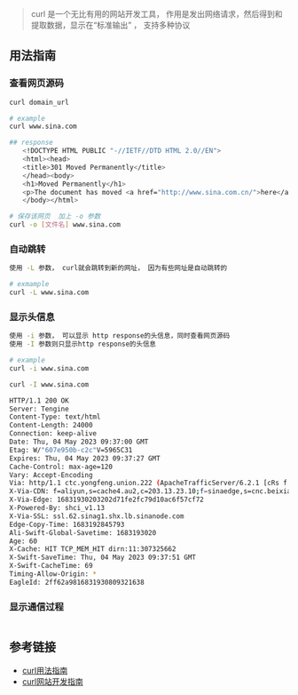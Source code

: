 > curl 是一个无比有用的网站开发工具， 作用是发出网络请求，然后得到和提取数据，显示在“标准输出” ， 支持多种协议


## 用法指南


### 查看网页源码

```bash
curl domain_url

# example
curl www.sina.com

## response
　　<!DOCTYPE HTML PUBLIC "-//IETF//DTD HTML 2.0//EN">
　　<html><head>
　　<title>301 Moved Permanently</title>
　　</head><body>
　　<h1>Moved Permanently</h1>
　　<p>The document has moved <a href="http://www.sina.com.cn/">here</a>.</p>
　　</body></html>

# 保存该网页  加上 -o 参数
curl -o [文件名] www.sina.com

```

### 自动跳转

```bash
使用 -L 参数， curl就会跳转到新的网址， 因为有些网址是自动跳转的

# exmample
curl -L www.sina.com
```


### 显示头信息

```bash
使用 -i 参数， 可以显示 http response的头信息，同时查看网页源码
使用 -I 参数则只显示http response的头信息

# example
curl -i www.sina.com

curl -I www.sina.com

HTTP/1.1 200 OK
Server: Tengine
Content-Type: text/html
Content-Length: 24000
Connection: keep-alive
Date: Thu, 04 May 2023 09:37:00 GMT
Etag: W/"607e950b-c2c"V=5965C31
Expires: Thu, 04 May 2023 09:37:27 GMT
Cache-Control: max-age=120
Vary: Accept-Encoding
Via: http/1.1 ctc.yongfeng.union.222 (ApacheTrafficServer/6.2.1 [cRs f ]), cache25.l2ot7-1[0,0,200-0,H], cache34.l2ot7-1[1,0], cache9.au2[0,0,200-0,H], cache4.au2[2,0]
X-Via-CDN: f=aliyun,s=cache4.au2,c=203.13.23.10;f=sinaedge,s=cnc.beixian.union.199.nb.sinaedge.com,c=47.254.113.45;f=Edge,s=ctc.yongfeng.union.222,c=172.16.157.199
X-Via-Edge: 16831930203202d71fe2fc79d10ac6f57cf72
X-Powered-By: shci_v1.13
X-Via-SSL: ssl.62.sinag1.shx.lb.sinanode.com
Edge-Copy-Time: 1683192845793
Ali-Swift-Global-Savetime: 1683193020
Age: 60
X-Cache: HIT TCP_MEM_HIT dirn:11:307325662
X-Swift-SaveTime: Thu, 04 May 2023 09:37:51 GMT
X-Swift-CacheTime: 69
Timing-Allow-Origin: *
EagleId: 2ff62a9816831930809321638

```

### 显示通信过程

```bash

```


## 参考链接
- [curl用法指南](http://www.ruanyifeng.com/blog/2019/09/curl-reference.html)
- [curl网站开发指南](http://www.ruanyifeng.com/blog/2011/09/curl.html)